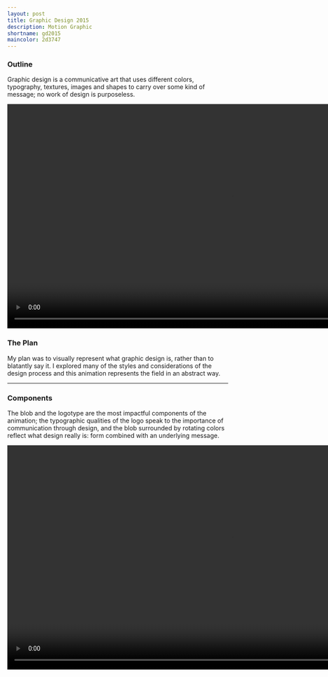 ```yaml
---
layout: post
title: Graphic Design 2015
description: Motion Graphic
shortname: gd2015
maincolor: 2d3747
---
```


### Outline
Graphic design is a communicative art that uses different colors, typography, textures, images and shapes to carry over some kind of message; no work of design is purposeless.

<video controls preload="metadata" width="1024">
	<source src="/assets/case-studies/{{ page.shortname }}/{{ page.shortname }}_video.webm" type="video/webm">
	<source src="/assets/case-studies/{{ page.shortname }}/{{ page.shortname }}_video.mp4" type="video/mp4">
	<source src="/assets/case-studies/{{ page.shortname }}/{{ page.shortname }}_video.ogv" type="video/ogg">
	<p>Your browser does not support the video tag.</p>
</video>

### The Plan
My plan was to visually represent what graphic design is, rather than to blatantly say it. I explored many of the styles and considerations of the design process and this animation represents the field in an abstract way.

---

### Components
The blob and the logotype are the most impactful components of the animation; the typographic qualities of the logo speak to the importance of communication through design, and the blob surrounded by rotating colors reflect what design really is: form combined with an underlying message.

<video crossorigin="anonymous" preload="metadata" loop autoplay tabindex="0" style="margin: 0;" width="1024">
	<source src="/assets/case-studies/{{ page.shortname }}/{{ page.shortname }}_components.webm" type="video/webm">
	<source src="/assets/case-studies/{{ page.shortname }}/{{ page.shortname }}_components.mp4" type="video/mp4">
	<p>Your browser does not support the video tag.</p>
</video>